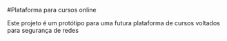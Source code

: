 #Plataforma para cursos online

Este projeto é um protótipo para uma futura plataforma de cursos voltados para segurança de redes
